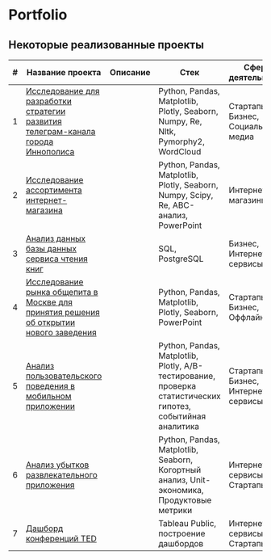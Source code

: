 # Portfolio
## Некоторые реализованные проекты
|#|Название проекта|Описание|Стек|Сфера деятельности|
|--|--|--|--|--|
|1|[Исследование для разработки стратегии развития телеграм-канала города Иннополиса](https://github.com/marianella-b/Portfolio/tree/main/Tg_channel_study)||Python, Pandas, Matplotlib, Plotly, Seaborn, Numpy, Re, Nltk, Pymorphy2, WordCloud|Стартапы, Бизнес, Социальные медиа|
|2|[Исследование ассортимента интернет-магазина](https://github.com/marianella-b/Portfolio/tree/main/ecomm_assortment_study)||Python, Pandas, Matplotlib, Plotly, Seaborn, Numpy, Scipy, Re, ABC-анализ, PowerPoint|Интернет-магазины|
|3|[Анализ данных базы данных сервиса чтения книг](https://github.com/marianella-b/Portfolio/tree/main/SQL_for_book_reading_service)||SQL, PostgreSQL|Бизнес, Интернет-сервисы|
|4|[Исследование рынка общепита в Москве для принятия решения об открытии нового заведения](https://github.com/marianella-b/Portfolio/tree/main/food%20service%20study)||Python, Pandas, Matplotlib, Plotly, Seaborn, PowerPoint|Стартапы, Бизнес, Оффлайн|
|5|[Анализ пользовательского поведения в мобильном приложении](https://github.com/marianella-b/Portfolio/tree/main/mobile_app_AAB)||Python, Pandas, Matplotlib, Plotly, A/В-тестирование, проверка статистических гипотез, событийная аналитика|Стартапы, Бизнес, Интернет-сервисы|
|6|[Анализ убытков развлекательного приложения](https://github.com/marianella-b/Portfolio/tree/main/unit_economy_entertainment_app)||Python, Pandas, Matplotlib, Seaborn, Когортный анализ, Unit-экономика, Продуктовые метрики|Интернет-сервисы, Стартапы|
|7|[Дашборд конференций TED]()||Tableau Public, построение дашбордов|Интернет-сервисы, Стартапы|
